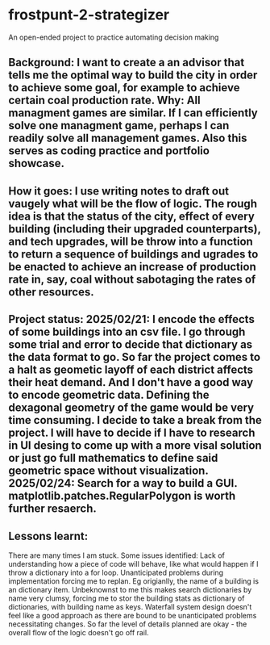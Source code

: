 # frostpunt-2-strategizer
 An open-ended project to practice automating decision making

## Background: I want to create a an advisor that tells me the optimal way to build the city in order to achieve some goal, for example to achieve certain coal production rate. Why: All managment games are similar. If I can efficiently solve one managment game, perhaps I can readily solve all management games. Also this serves as coding practice and portfolio showcase.

## How it goes: I use writing notes to draft out vaugely what will be the flow of logic. The rough idea is that the status of the city, effect of every building (including their upgraded counterparts), and tech upgrades, will be throw into a function to return a sequence of buildings and ugrades to be enacted to achieve an increase of production rate in, say, coal without sabotaging the rates of other resources.

## Project status: 2025/02/21: I encode the effects of some buildings into an csv file. I go through some trial and error to decide that dictionary as the data format to go. So far the project comes to a halt as geometic layoff of each district affects their heat demand. And I don't have a good way to encode geometric data. Defining the dexagonal geometry of the game would be very time consuming. I decide to take a break from the project. I will have to decide if I have to research in UI desing to come up with a more visal solution or just go full mathematics to define said geometric space without visualization. 2025/02/24: Search for a way to build a GUI. matplotlib.patches.RegularPolygon is worth further resaerch.

## Lessons learnt:

There are many times I am stuck. Some issues identified:
Lack of understanding how a piece of code will behave, like what would happen if I throw a dictionary into a for loop.
Unanticipated problems during implementation forcing me to replan. Eg origianlly, the name of a building is an dictionary item. Unbeknownst to me this makes search dictionaries by name very clumsy, forcing me to stor the building stats as dictionary of dictionaries, with building name as keys.
Waterfall system design doesn't feel like a good approach as there are bound to be unanticipated problems necessitating changes. So far the level of details planned are okay - the overall flow of the logic doesn't go off rail.


